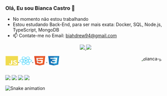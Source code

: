 ### Olá, Eu sou Bianca Castro 👋

- No momento não estou trabalhando
- Estou estudando Back-End, para ser mais exata: Docker, SQL, Node.js, TypeScript, MongoDB
- 📫 Contate-me no Email: biahdrew94@gmail.com

<div align="center">
  <a href="https://www.linkedin.com/in/bkastro/">
  <img height="160em" src="https://github-readme-stats.vercel.app/api?username=BiaKast&show_icons=true&theme=dracula&include_all_commits=true&count_private=true"/>
  <img height="160em" src="https://github-readme-stats.vercel.app/api/top-langs/?username=BiaKast&layout=compact&langs_count=7&theme=dracula"/>
</div>

<div style="display: inline_block"><br>
  <img align="center" alt="Bia-Js" height="30" width="40" src="https://raw.githubusercontent.com/devicons/devicon/master/icons/javascript/javascript-plain.svg">
  <img align="center" alt="Bia-React" height="30" width="40" src="https://raw.githubusercontent.com/devicons/devicon/master/icons/react/react-original.svg">
  <img align="center" alt="Bia-HTML" height="30" width="40" src="https://raw.githubusercontent.com/devicons/devicon/master/icons/html5/html5-original.svg">
  <img align="center" alt="Bia-CSS" height="30" width="40" src="https://raw.githubusercontent.com/devicons/devicon/master/icons/css3/css3-original.svg">
  <img align="right" alt="Bianca-pic" height="150" style="border-radius:50px;" src="https://user-images.githubusercontent.com/91567024/180093825-a4776ee1-8621-4938-9491-461609895a54.png?width=676&height=676">
</div>

##

<div> 
  <a href="https://www.instagram.com/bkasttro/" target="_blank"><img src="https://img.shields.io/badge/-Instagram-%23E4405F?style=for-the-badge&logo=instagram&logoColor=white" target="_blank"></a>
  <a href = "mailto:biahdrew94@gmail.com"><img src="https://img.shields.io/badge/-Gmail-%23333?style=for-the-badge&logo=gmail&logoColor=white" target="_blank"></a>
  <a href="https://www.linkedin.com/in/bkastro/" target="_blank"><img src="https://img.shields.io/badge/-LinkedIn-%230077B5?style=for-the-badge&logo=linkedin&logoColor=white" target="_blank"></a>
   <a href="https://discord.com/channels/@Bianca#9906" target="_blank"><img src="https://img.shields.io/badge/Discord-7289DA?style=for-the-badge&logo=discord&logoColor=white" target="_blank"></a> 
 
  ![Snake animation](https://github.com/BiaKast/BiaKast/blob/output/github-contribution-grid-snake.svg)
 
</div>
